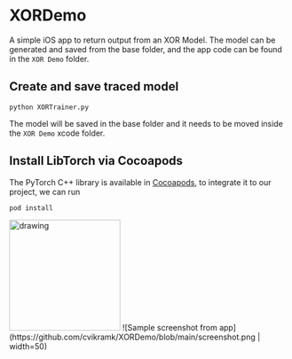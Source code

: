 # XORDemo

A simple iOS app to return output from an XOR Model. The model can be generated and saved from the base folder, and the app code can be found in the `XOR Demo` folder.
## Create and save traced model

```shell
python XORTrainer.py
```
The model will be saved in the base folder and it needs to be moved inside the `XOR Demo` xcode folder.

## Install LibTorch via Cocoapods

The PyTorch C++ library is available in [Cocoapods](https://cocoapods.org/), to integrate it to our project, we can run

```ruby
pod install
```
<img src="(https://github.com/cvikramk/XORDemo/blob/main/screenshot.png" alt="drawing" width="200"/>
![Sample screenshot from app](https://github.com/cvikramk/XORDemo/blob/main/screenshot.png | width=50)
